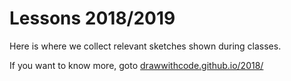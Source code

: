 # Lessons 2018/2019

Here is where we collect relevant sketches shown during classes.

If you want to know more, goto [drawwithcode.github.io/2018/](https://drawwithcode.github.io/2018/)
